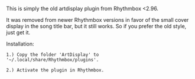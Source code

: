 This is simply the old artdisplay plugin from Rhythmbox <2.96. 

It was removed from newer Rhythmbox versions in favor of the small cover display in the song title bar, but it still works. So if you prefer the old style, just get it.

Installation:

	1.) Copy the folder 'ArtDisplay' to '~/.local/share/Rhythmbox/plugins'.
	
	2.) Activate the plugin in Rhythmbox. 
